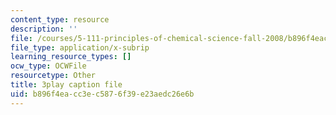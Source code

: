 ```yaml
---
content_type: resource
description: ''
file: /courses/5-111-principles-of-chemical-science-fall-2008/b896f4eacc3ec5876f39e23aedc26e6b_PJFW3Vrv-5w.srt
file_type: application/x-subrip
learning_resource_types: []
ocw_type: OCWFile
resourcetype: Other
title: 3play caption file
uid: b896f4ea-cc3e-c587-6f39-e23aedc26e6b
---
```

